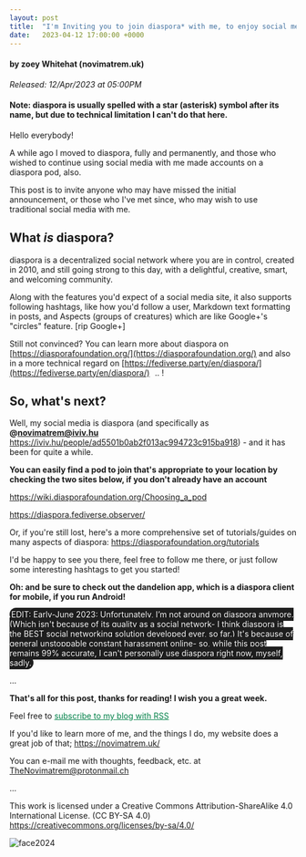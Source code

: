```yaml
---
layout: post
title:  "I'm Inviting you to join diaspora* with me, to enjoy social media once again"
date:   2023-04-12 17:00:00 +0000
---
```

#### by zoey Whitehat (novimatrem.uk)
*Released: 12/Apr/2023 at 05:00PM*

#### Note: diaspora is usually spelled with a star (asterisk) symbol after its name, but due to technical limitation I can't do that here.

Hello everybody!

A while ago I moved to diaspora, fully and permanently, and those who wished to continue using social media with me made accounts on a diaspora pod, also.

This post is to invite anyone who may have missed the initial announcement, or those who I've met since, who may wish to use traditional social media with me.
<br>
## What *is* diaspora?
diaspora is a decentralized social network where you are in control, created in 2010, and still going strong to this day, with a delightful, creative, smart, and welcoming community.

Along with the features you'd expect of a social media site, it also supports following hashtags, like how you'd follow a user, Markdown text formatting in posts, and Aspects (groups of creatures) which are like Google+'s "circles" feature. [rip Google+]

Still not convinced? You can learn more about diaspora on [https://diasporafoundation.org/](https://diasporafoundation.org/) and also in a more technical regard on [https://fediverse.party/en/diaspora/](https://fediverse.party/en/diaspora/) &thinsp;&thinsp;..&nbsp;! 
&thinsp;
<br>

## So, what's next?

Well, my social media is diaspora (and specifically as **@novimatrem@iviv.hu** <a href="https://iviv.hu/people/ad5501b0ab2f013ac994723c915ba918" target="_blank" style="color: #008148">https://iviv.hu/people/ad5501b0ab2f013ac994723c915ba918</a>) - and it has been for quite a while.
&nbsp;
<br>

**You can easily find a pod to join that's appropriate to your location by checking the two sites below, if you don't already have an account**

<a href="https://wiki.diasporafoundation.org/Choosing_a_pod" target="_blank" style="color: #008148">https://wiki.diasporafoundation.org/Choosing_a_pod</a>

<a href="https://diaspora.fediverse.observer/" target="_blank" style="color: #008148">https://diaspora.fediverse.observer/</a>

Or, if you're still lost, here's a more comprehensive set of tutorials/guides on many aspects of diaspora: <a href="https://diasporafoundation.org/tutorials" target="_blank">https://diasporafoundation.org/tutorials</a>
<br>

I'd be happy to see you there, feel free to follow me there, or just follow some interesting hashtags to get you started!

**Oh: and be sure to check out the dandelion app, which is a diaspora client for mobile, if you run Android!**
<br>

<span style="background-color:#1e1e1e; color:white; padding:3px; border-radius: 32px; font-weight:400; text-rendering: optimizeLegibility; text-shadow: 1px 1px 1px rgb(0, 0, 0);">
EDIT: Early-June 2023: Unfortunately, I’m not around on diaspora anymore. (Which isn't because of its quality as a social network- I think diaspora is the BEST social networking solution developed ever, so far.) It's because of general unstoppable constant harassment online- so, while this post remains 99% accurate, I can't personally use diaspora right now, myself, sadly.
</span>

...

**That's all for this post, thanks for reading! I wish you a great week.**

Feel free to <a href="https://novimatrem.gitlab.io/blog/feed.xml" style="color: #008148" target="_blank">subscribe to my blog with RSS</a>

If you'd like to learn more of me, and the things I do, my website does a great job of that; <a href="https://novimatrem.uk/" style="color: #008148" target="_blank">https://novimatrem.uk/</a>

You can e-mail me with thoughts, feedback, etc. at [TheNovimatrem@protonmail.ch](mailto:TheNovimatrem@protonmail.ch)

...

This work is licensed under a Creative Commons Attribution-ShareAlike 4.0 International License. (CC BY-SA 4.0)
<a href="https://creativecommons.org/licenses/by-sa/4.0/" style="color: #008148" target="_blank">https://creativecommons.org/licenses/by-sa/4.0/</a>

![face2024](https://gitlab.com/Novimatrem/blog/-/raw/master/face2024.png)
